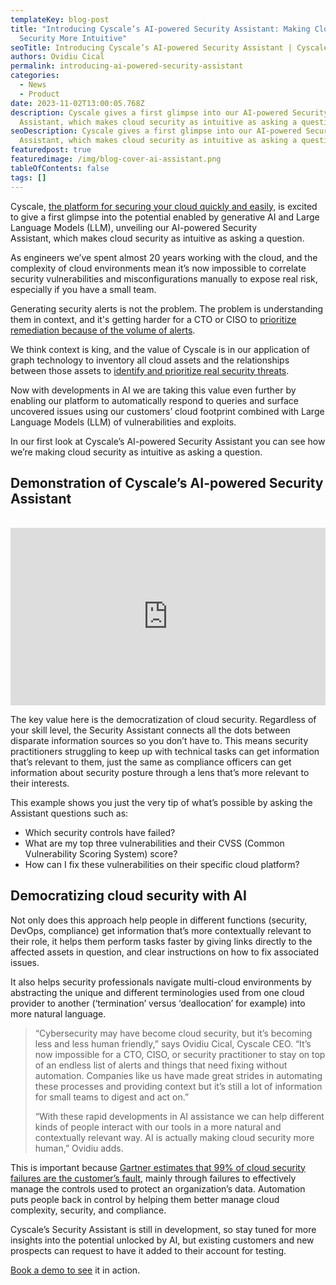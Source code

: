 ```yaml
---
templateKey: blog-post
title: "Introducing Cyscale’s AI-powered Security Assistant: Making Cloud
  Security More Intuitive"
seoTitle: Introducing Cyscale’s AI-powered Security Assistant | Cyscale
authors: Ovidiu Cical
permalink: introducing-ai-powered-security-assistant
categories:
  - News
  - Product
date: 2023-11-02T13:00:05.768Z
description: Cyscale gives a first glimpse into our AI-powered Security
  Assistant, which makes cloud security as intuitive as asking a question.
seoDescription: Cyscale gives a first glimpse into our AI-powered Security
  Assistant, which makes cloud security as intuitive as asking a question.
featuredpost: true
featuredimage: /img/blog-cover-ai-assistant.png
tableOfContents: false
tags: []
---
```

Cyscale, [the platform for securing your cloud quickly and easily,](https://cyscale.com/) is excited to give a first glimpse into the potential enabled by generative AI and Large Language Models (LLM),  unveiling our AI-powered Security Assistant, which makes cloud security as intuitive as asking a question. 

As engineers we’ve spent almost 20 years working with the cloud, and the complexity of cloud environments mean it’s now impossible to correlate security vulnerabilities and misconfigurations manually to expose real risk, especially if you have a small team.  

Generating security alerts is not the problem. The problem is understanding them in context, and it's getting harder for a CTO or CISO to [prioritize remediation because of the volume of alerts](https://cyscale.com/blog/alert-fatigue-cybersecurity-cloud-security/).   

We think context is king, and the value of Cyscale is in our application of graph technology to inventory all cloud assets and the relationships between those assets to [identify and prioritize real security threats](https://cyscale.com/blog/contextual-security-google-cloud/).   

Now with developments in AI we are taking this value even further by enabling our platform to automatically respond to queries and surface uncovered issues using our customers’ cloud footprint combined with Large Language Models (LLM) of vulnerabilities and exploits.    

In our first look at Cyscale’s AI-powered Security Assistant you can see how we’re making cloud security as intuitive as asking a question.  

## D﻿emonstration of Cyscale’s AI-powered Security Assistant

 <br class="" />
 


<div style="position: relative; padding-bottom: 56.25%; height: 0; overflow: hidden;"><iframe style="position: absolute; top: 0; left: 0; width: 100%; height: 100%;" src="https://www.youtube.com/embed/boWgsssdTDI" frameborder="0" allowfullscreen></iframe></div>

The key value here is the democratization of cloud security. Regardless of your skill level, the Security Assistant connects all the dots between disparate information sources so you don’t have to. This means security practitioners struggling to keep up with technical tasks can get information that’s relevant to them, just the same as compliance officers can get information about security posture through a lens that’s more relevant to their interests.  

This example shows you just the very tip of what’s possible by asking the Assistant questions such as:  

* Which security controls have failed?   
* What are my top three vulnerabilities and their CVSS (Common Vulnerability Scoring System) score?  
* How can I fix these vulnerabilities on their specific cloud platform?   

## Democratizing cloud security with AI

Not only does this approach help people in different functions (security, DevOps, compliance) get information that’s more contextually relevant to their role, it helps them perform tasks faster by giving links directly to the affected assets in question, and clear instructions on how to fix associated issues.   

It also helps security professionals navigate multi-cloud environments by abstracting the unique and different terminologies used from one cloud provider to another (‘termination’ versus ‘deallocation’ for example) into more natural language. 

> “Cybersecurity may have become cloud security, but it’s becoming less and less human friendly,” says Ovidiu Cical, Cyscale CEO. “It’s now impossible for a CTO, CISO, or security practitioner to stay on top of an endless list of alerts and things that need fixing without automation. Companies like us have made great strides in automating these processes and providing context but it’s still a lot of information for small teams to digest and act on.” 
>
> “With these rapid developments in AI assistance we can help different kinds of people interact with our tools in a more natural and contextually relevant way. AI is actually making cloud security more human,” Ovidiu adds.   

This is important because [Gartner estimates that 99% of cloud security failures are the customer’s fault](https://www.gartner.com/smarterwithgartner/is-the-cloud-secure), mainly through failures to effectively manage the controls used to protect an organization’s data. Automation puts people back in control by helping them better manage cloud complexity, security, and compliance. 

Cyscale’s Security Assistant is still in development, so stay tuned for more insights into the potential unlocked by AI, but existing customers and new prospects can request to have it added to their account for testing.  

[B﻿ook a demo to see](https://cyscale.com/request-demo/) it in action.